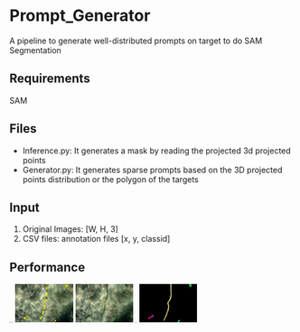 # Prompt_Generator
A pipeline to generate well-distributed prompts on target to do SAM Segmentation

## Requirements

SAM

## Files

- Inference.py: It generates a mask by reading the projected 3d projected points    
- Generator.py: It generates sparse prompts based on the 3D projected points distribution or the polygon of the targets    



## Input

1. Original Images: [W, H, 3]   
2.  CSV files: annotation files [x, y, classid]



## Performance

<img src="./imgs/original_img.jpg" alt="ori_img" style="zoom:10%;" />

<img src="./imgs/annotation.jpg" alt="A" style="zoom:10%;" />

<img src="./imgs/prompts.jpg" alt="A" style="zoom:10%;" />

<img src="./imgs/overlay_mask.jpg" alt="A" style="zoom:10%;" />

<img src="./imgs/mask.png" alt="A" style="zoom:10%;" />
